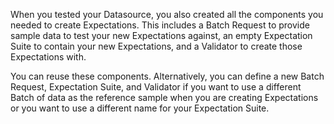 When you tested your Datasource, you also created all the components you needed to create Expectations. This includes a Batch Request to provide sample data to test your new Expectations against, an empty Expectation Suite to contain your new Expectations, and a Validator to create those Expectations with.

You can reuse these components.  Alternatively, you can define a new Batch Request, Expectation Suite, and Validator if you want to use a different Batch of data as the reference sample when you are creating Expectations or you want to use a different name for your Expectation Suite.

